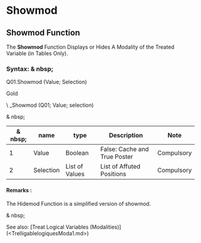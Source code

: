 # Showmod

## Showmod Function

The **Showmod** Function Displays or Hides A Modality of the Treated Variable (in Tables Only).

### Syntax: & nbsp;

Q01.Showmod (Value; Selection)

Gold

\ _Showmod (Q01; Value; selection)

& nbsp;

| & nbsp; | **name** | **type** | **Description** | **Note** |
| --- | --- | --- | --- | --- |
| &#49; | Value | Boolean | False: Cache and True Poster | Compulsory |
| &#50; | Selection | List of Values ​​| List of Affuted Positions | Compulsory |


#### Remarks :

The Hidemod Function is a simplified version of showmod.

& nbsp;

See also: [Treat Logical Variables (Modalities)] (<TrelligablelogiquesModa1.md>)